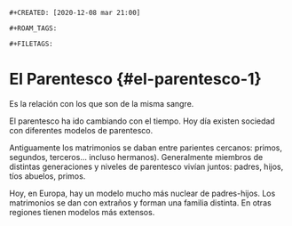 ```{=org}
#+CREATED: [2020-12-08 mar 21:00]
```
```{=org}
#+ROAM_TAGS: 
```
```{=org}
#+FILETAGS: 
```
# El Parentesco {#el-parentesco-1}

Es la relación con los que son de la misma sangre.

El parentesco ha ido cambiando con el tiempo. Hoy día existen sociedad
con diferentes modelos de parentesco.

Antiguamente los matrimonios se daban entre parientes cercanos: primos,
segundos, terceros... incluso hermanos). Generalmente miembros de
distintas generaciones y niveles de parentesco vivían juntos: padres,
hijos, tíos abuelos, primos.

Hoy, en Europa, hay un modelo mucho más nuclear de padres-hijos. Los
matrimonios se dan con extraños y forman una familia distinta. En otras
regiones tienen modelos más extensos.
